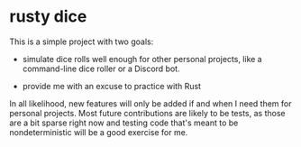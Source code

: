 # rusty dice

This is a simple project with two goals:

- simulate dice rolls well enough for other personal projects, like a command-line
  dice roller or a Discord bot.

- provide me with an excuse to practice with Rust

In all likelihood, new features will only be added if and when I need
them for personal projects. Most future contributions are likely to be
tests, as those are a bit sparse right now and testing code that's
meant to be nondeterministic will be a good exercise for me.